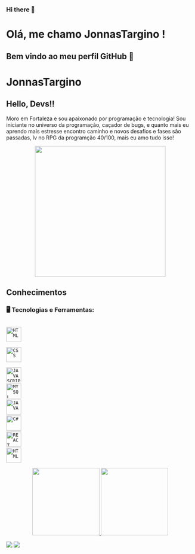 ### Hi there 👋

# Olá, me chamo JonnasTargino ! 

## Bem vindo ao meu perfil GitHub 👋

# JonnasTargino
## Hello, Devs!!

Moro em Fortaleza e sou apaixonado por programação e tecnologia! Sou iniciante no universo da programação, caçador de bugs, e quanto mais eu aprendo mais estresse encontro caminho e novos desafios e fases são passadas, lv no RPG da programção 40/100, mais eu amo tudo isso! 

<p align="center">
  <img src="https://super.abril.com.br/wp-content/uploads/2016/09/super_imggato_digitando_0.gif" width="350">
</p>

## Conhecimentos

### 🖥️ Tecnologias e Ferramentas: 
<code> <img width="40x" img src="https://cdn.jsdelivr.net/gh/devicons/devicon/icons/html5/html5-original.svg" title ="HTML"/> </code>
<code> <img width="40x" img src="https://cdn.jsdelivr.net/gh/devicons/devicon/icons/css3/css3-original.svg" title ="CSS"/> </code>
<code> <img width="40px" src="https://cdn.jsdelivr.net/gh/devicons/devicon/icons/javascript/javascript-original.svg" title = "JAVASCRIPT"/></code>
<code> <img width="40px" src="https://cdn.jsdelivr.net/gh/devicons/devicon/icons/mysql/mysql-original.svg" title = "MYSQL"/></code>
<code> <img width="40px" img src="https://cdn.jsdelivr.net/gh/devicons/devicon/icons/java/java-original.svg" title ="JAVA" /></code>
<code> <img width="40px" img src="https://cdn.jsdelivr.net/gh/devicons/devicon/icons/csharp/csharp-original.svg"  title ="C#" /></code>
<code> <img width="40px" img src="https://cdn.jsdelivr.net/gh/devicons/devicon/icons/react/react-original.svg" title ="REACT" /></code>
<code> <img width="40x" img src="https://cdn.jsdelivr.net/gh/devicons/devicon/icons/html5/html5-original.svg" title ="HTML"/> </code>



<p align="center">
<a href="https://github.com/targino52">
  <img height="180em" src="https://github-readme-stats-eight-theta.vercel.app/api?username=jeniblodev&show_icons=true&theme=algolia&include_all_commits=true&count_private=true"/>
  <img height="180em" src="https://github-readme-stats-eight-theta.vercel.app/api/top-langs/?username=jeniblodev&layout=compact&langs_count=8&theme=algolia"/>
</a>
</p>


<div>
<a href = "mailto:jonnasconegundes@gmail.com"><img src="https://img.shields.io/badge/Gmail-D14836?style=for-the-badge&logo=gmail&logoColor=white" target="_blank"></a>
<a href="https://www.linkedin.com/in/jonnastargino" target="_blank"><img src="https://img.shields.io/badge/-LinkedIn-%230077B5?style=for-the-badge&logo=linkedin&logoColor=white" target="_blank"></a>   
</div>
